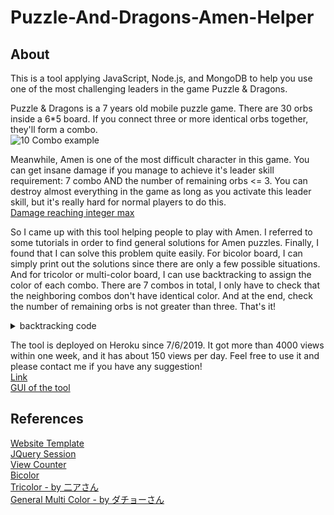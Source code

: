 # Puzzle-And-Dragons-Amen-Helper
## About
This is a tool applying JavaScript, Node.js, and MongoDB to help you use one of the most challenging leaders in the game Puzzle &amp; Dragons.  
  
Puzzle &amp; Dragons is a 7 years old mobile puzzle game. There are 30 orbs inside a 6*5 board. If you connect three or more identical orbs together, they'll form a combo.  
![10 Combo example](https://github.com/joeychang0204/Puzzle-And-Dragons-Amen-Helper/blob/master/public/images/10C.png)
  
Meanwhile, Amen is one of the most difficult character in this game. You can get insane damage if you manage to achieve it's leader skill requirement: 7 combo AND the number of remaining orbs <= 3. You can destroy almost everything in the game as long as you activate this leader skill, but it's really hard for normal players to do this.  
[Damage reaching integer max](https://github.com/joeychang0204/Puzzle-And-Dragons-Amen-Helper/blob/master/public/images/intMax.png)

So I came up with this tool helping people to play with Amen. I referred to some tutorials in order to find general solutions for Amen puzzles. Finally, I found that I can solve this problem quite easily. For bicolor board, I can simply print out the solutions since there are only a few possible situations. And for tricolor or multi-color board, I can use backtracking to assign the color of each combo. There are 7 combos in total, I only have to check that the neighboring combos don't have identical color. And at the end, check the number of remaining orbs is not greater than three. That's it!  

<details><summary>backtracking code</summary>
<p>

```javascript
function pickColor(remain, combo, rules){
    function dfs(curAns, curCombo){
        if (Math.min(...remain) < 0)
            return;
        // check the neighbors spcified in rules to be different
        for(var i=0; i<rules.length; i++){
            if(curCombo > Math.max(rules[i][0], rules[i][1])){
                if(curAns[rules[i][0]] == curAns[rules[i][1]])
                    return;
            }
        }
        // found a valid solution
        if(curCombo == combo.length){
            // use the remain drops
            for(var i=0; i<remain.length; i++){
                for(var r=remain[i]; r>0; r--)
                    curAns.push(i);
            }
            permutes.push(curAns);
            return;
        }
        // backtracking
        for(var i=0; i<remain.length; i++){
            if(remain[i] >= combo[curCombo]){
                remain[i] -= combo[curCombo];
                dfs(curAns.concat([i]), curCombo+1);
                remain[i] += combo[curCombo];
            }
        }
    }
    dfs([], 0);
}
```
</p></details>
  
The tool is deployed on Heroku since 7/6/2019. It got more than 4000 views within one week, and it has about 150 views per day. Feel free to use it and please contact me if you have any suggestion!   
[Link](https://puzzle-and-dragons-amen-helper.herokuapp.com/)  
[GUI of the tool](https://github.com/joeychang0204/Puzzle-And-Dragons-Amen-Helper/blob/master/public/images/GUI.png)  
  

## References
[Website Template](https://github.com/google/web-starter-kit)  
[JQuery Session](https://github.com/AlexChittock/JQuery-Session-Plugin)  
[View Counter](https://bootsnipp.com/snippets/5K6WW)  
[Bicolor](http://h-pon.doorblog.jp/archives/51705365.html)  
[Tricolor - by 二アさん](https://www.youtube.com/watch?v=EN_84_OdjqI)  
[General Multi Color - by ダチョーさん](https://www.youtube.com/watch?v=Yv5w9u-qlhI)

